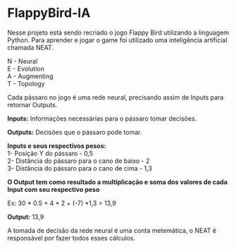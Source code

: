 # FlappyBird-IA
 
Nesse projeto está sendo recriado o jogo Flappy Bird utilizando a linguagem Python. Para aprender e jogar o game foi utilizado uma inteligência artificial chamada NEAT. 

N - Neural 	<br>
E - Evolution 	<br>
A - Augmenting 	<br>
T - Topology 	<br>

Cada pássaro no jogo é uma rede neural, precisando assim de Inputs para retornar Outputs.

**Inputs:** Informações necessárias para o pássaro tomar decisões.

__Outputs:__ Decisões que o pássaro pode tomar.

**Inputs e seus respectivos pesos:**				<br>
 	1- Posição Y do pássaro	- 0,5				<br>
	2- Distância do pássaro para o cano de baixo - 2	<br>
	3- Distância do pássaro para o cano de cima - 1,3	<br>
	
**O Output tem como resultado a multiplicação e soma dos valores de cada Input com seu respectivo peso**

Ex: 30 * 0.5 + 4 * 2 + (-7) *1,3 = 13,9

**Output:** 13,9

A tomada de decisão da rede neural é uma conta metemática, o NEAT é responsável por fazer todos esses cálculos.
